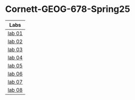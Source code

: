 # Cornett-GEOG-678-Spring25

|Labs  |
|:------:|
|[lab 01](lab_01/README.md)|
|[lab 02](lab_02/README.md)|
|[lab 03](lab_03/README.md)|
|[lab 04](lab_04/README.md)|
|[lab 05](lab_05/README.md)|
|[lab 06](lab_06/README.md)|
|[lab 07](lab_07/README.md)|
|[lab 08](lab_08/README.md)|
